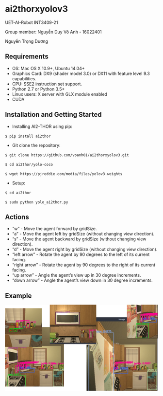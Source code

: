 # ai2thorxyolov3
UET-AI-Robot INT3409-21

Group member: Nguyễn Duy Võ Anh - 16022401

Nguyễn Trọng Dương
## Requirements
* OS: Mac OS X 10.9+, Ubuntu 14.04+
* Graphics Card: DX9 (shader model 3.0) or DX11 with feature 	level 9.3 capabilities.
* CPU: SSE2 instruction set support.
* Python 2.7 or Python 3.5+
* Linux users: X server with GLX module enabled
* CUDA

## Installation and Getting Started
* Installing AI2-THOR using pip:

`$ pip install ai2thor`

* Git clone the repository:

`$ git clone https://github.com/voanh01/ai2thorxyolov3.git`

`$ cd ai2thor/yolo-coco`

`$ wget https://pjreddie.com/media/files/yolov3.weights`

* Setup:

`$ cd ai2thor`

`$ sudo python yolo_ai2thor.py`

## Actions

* “w” - Move the agent forward by gridSize.
* “a” - Move the agent left by gridSize (without changing view direction).
* “s” - Move the agent backward by gridSize (without changing view direction).
* “d” - Move the agent right by gridSize (without changing view direction).
* “left arrow” - Rotate the agent by 90 degrees to the left of its current facing.
* “right arrow” - Rotate the agent by 90 degrees to the right of its current facing.
* “up arrow” - Angle the agent’s view up in 30 degree increments.
* “down arrow” - Angle the agent’s view down in 30 degree increments.
## Example
![Demo](/demo.png)
